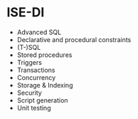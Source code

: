 # ISE-DI

- Advanced SQL
- Declarative and procedural constraints
- (T-)SQL
- Stored procedures
- Triggers
- Transactions
- Concurrency
- Storage & Indexing
- Security
- Script generation
- Unit testing
